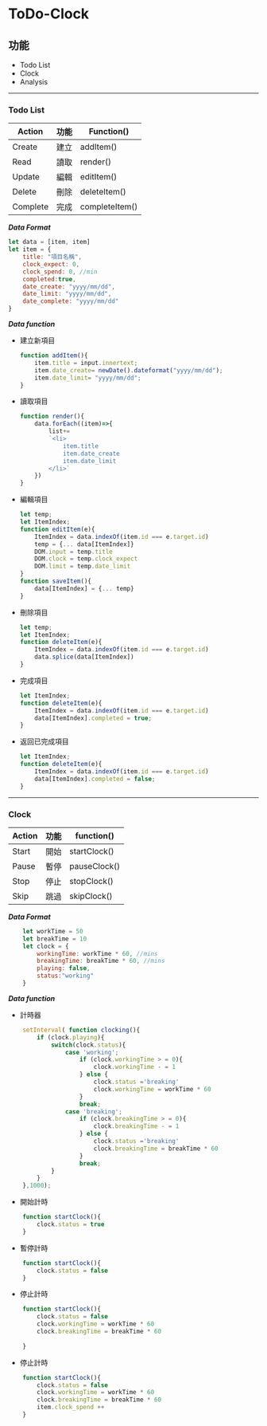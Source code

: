 # ToDo-Clock

## 功能
+  Todo List
+  Clock
+  Analysis
---
### Todo List
| Action   | 功能 |Function()      |
|----------|------|----------------|
| Create   | 建立 | addItem()      |
| Read     | 讀取 | render()       |
| Update   | 編輯 | editItem()     |
| Delete   | 刪除 | deleteItem()   |
| Complete | 完成 | completeItem() |


***Data Format***
```javascript
let data = [item, item]
let item = {
    title: "項目名稱",
    clock_expect: 0, 
    clock_spend: 0, //min
    completed:true,
    date_create: "yyyy/mm/dd",
    date_limit: "yyyy/mm/dd",
    date_complete: "yyyy/mm/dd"
}
```
***Data function***
+ 建立新項目
    ```javascript
    function addItem(){
        item.title = input.innertext;
        item.date_create= newDate().dateformat("yyyy/mm/dd");
        item.date_limit= "yyyy/mm/dd";
    }
    ```
+ 讀取項目
    ```javascript
    function render(){
        data.forEach((item)=>{
            list+=
            `<li>
                item.title
                item.date_create
                item.date_limit
            </li>`
        })
    }
    ```
+ 編輯項目
    ```javascript
    let temp;
    let ItemIndex;
    function editItem(e){
        ItemIndex = data.indexOf(item.id === e.target.id)
        temp = {... data[ItemIndex]}
        DOM.input = temp.title
        DOM.clock = temp.clock_expect
        DOM.limit = temp.date_limit
    }
    function saveItem(){
        data[ItemIndex] = {... temp}
    }
    ```
+ 刪除項目
    ```javascript
    let temp;
    let ItemIndex;
    function deleteItem(e){
        ItemIndex = data.indexOf(item.id === e.target.id)
        data.splice(data[ItemIndex])
    }
    ```
+ 完成項目
    ```javascript
    let ItemIndex;
    function deleteItem(e){
        ItemIndex = data.indexOf(item.id === e.target.id)
        data[ItemIndex].completed = true;
    }
    ```
+ 返回已完成項目
    ```javascript
    let ItemIndex;
    function deleteItem(e){
        ItemIndex = data.indexOf(item.id === e.target.id)
        data[ItemIndex].completed = false;
    }
    ```
 

---
### Clock
| Action | 功能 | function()   |
|--------|------|--------------|
| Start  | 開始 | startClock() |
| Pause  | 暫停 | pauseClock() |
| Stop   | 停止 | stopClock()  |
| Skip   | 跳過 | skipClock()  |

***Data Format***
```javascript
    let workTime = 50
    let breakTime = 10
    let clock = {
        workingTime: workTime * 60, //mins
        breakingTime: breakTime * 60, //mins
        playing: false,
        status:"working"
    }
```

***Data function***
+ 計時器
```javascript
    setInterval( function clocking(){
        if (clock.playing){
            switch(clock.status){
                case 'working';
                    if (clock.workingTime > = 0){
                        clock.workingTime - = 1
                    } else {
                        clock.status ='breaking'
                        clock.workingTime = workTime * 60
                    }
                    break;
                case 'breaking';
                    if (clock.breakingTime > = 0){
                        clock.breakingTime - = 1
                    } else {
                        clock.status ='breaking'
                        clock.breakingTime = breakTime * 60
                    }
                    break;
            }
        }
    },1000);
```
+ 開始計時
```javascript
    function startClock(){
        clock.status = true
    }
```
+ 暫停計時
```javascript
    function startClock(){
        clock.status = false
    }
```
+ 停止計時
```javascript
    function startClock(){
        clock.status = false
        clock.workingTime = workTime * 60
        clock.breakingTime = breakTime * 60
 
    }
```
+ 停止計時
```javascript
    function startClock(){
        clock.status = false
        clock.workingTime = workTime * 60
        clock.breakingTime = breakTime * 60
        item.clock_spend ++
    }
```